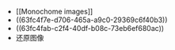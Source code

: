 - [[Monochome images]]
- ((63fc4f7e-d706-465a-a9c0-29369c6f40b3))
- ((63fc4fab-c2f4-40df-b08c-73eb6ef680ac))
- 还原图像